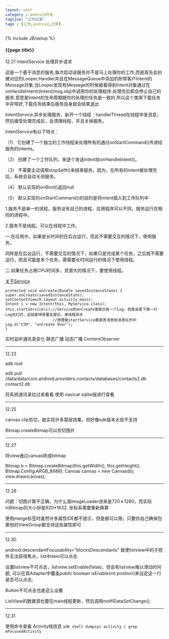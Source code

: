 ```yaml
---
layout: post
category : android开发
tagline: "工作记录"
tags : [工作,android,记录]
---
```

{% include JB/setup %}

<h4>{{page.title}}</h4>

12.21 IntentService 处理异步请求

这是一个基于消息的服务,每次启动该服务并不是马上处理你的工作,而是首先会创建对应的Looper,Handler并且在MessageQueue中添加的附带客户Intent的Message对象,当Looper发现有Message的时候接着得到Intent对象通过在onHandleIntent((Intent)msg.obj)中调用你的处理程序.处理完后即会停止自己的服务.意思是Intent的生命周期跟你的处理的任务是一致的.所以这个类用下载任务中非常好,下载任务结束后服务自身就会结束退出

IntentService:异步处理服务，新开一个线程：handlerThread在线程中发消息，然后接受处理完成后，会清理线程，并且关掉服务。

IntentService有以下特点：

（1）  它创建了一个独立的工作线程来处理所有的通过onStartCommand()传递给服务的intents。

（2）  创建了一个工作队列，来逐个发送intent给onHandleIntent()。

（3）  不需要主动调用stopSelft()来结束服务。因为，在所有的intent被处理完后，系统会自动关闭服务。

（4）  默认实现的onBind()返回null

（5）  默认实现的onStartCommand()的目的是将intent插入到工作队列中



1.服务不是单一的进程。服务没有自己的进程，应用程序可以不同，服务运行在相同的进程中。

2.服务不是线程。可以在线程中工作。

一.在应用中，如果是长时间的在后台运行，而且不需要交互的情况下，使用服务。

同样是在后台运行，不需要交互的情况下，如果只是完成某个任务，之后就不需要运行，而且可能是多个任务，需需要长时间运行的情况下使用线程。

二.如果任务占用CPU时间多，资源大的情况下，要使用线程。

[关于Service](http://blog.csdn.net/jiangwei0910410003/article/details/17008687)

    protected void onCreate(Bundle savedInstanceState) {
    super.onCreate(savedInstanceState);
    setContentView(R.layout.activity_main);
    Intent i = new Intent(this, MyService.class);
    this.startService(i);//Service的onCreate里面也有一个Log，但是会是下面一行Log先打印，这就是坤哥著名理论，单线程异步
                         //原理是startService都是丢消息到消息队列中
    Log.d("CSM", "onCreate Over");
    }



实时监听通讯录变化    静态广播 动态广播
ContentObserver

---

12.22

adb root

adb pull /data/data/com.android.providers.contacts/databases/contacts2.db  contact2.db

将系统通讯录拉过来看看  使用 navicat sqlite版进行查看

<!-- 读取联系人权限 -->   
<uses-permission android:name="android.permission.READ_CONTACTS"/> 
<!-- 拨打电话权限 --> 
<uses-permission android:name="android.permission.CALL_PHONE"/> 

---

12.25

canvas clip剪切，能实现许多蒙层效果。但好像sdk版本太低不支持

Bitmap.createBitmap可以剪切图片

---

12.27

将view通过canvas转成bitmap

Bitmap b = Bitmap.createBitmap(this.getWidth(), this.getHeight(), Bitmap.Config.ARGB_8888);
Canvas canvas = new Canvas(b);
view.draw(canvas);

---

12.28

问题：切图计算不正确，为什么我ImageLoader进来是720＊1280，而实际mBitmap的大小却是920*1632. 坐标系需要重新换算

使用merge标签时虽然许多属性IDE都不提示，但是都可以用，只要你自己确保包裹他的ViewGroup都支持这些属性即可

---

12.30

android:descendantFocusability="blocksDescendants" 致使listview中的子控件无法获得焦点，list中item可以点击

设置listview不可点击，listview.setEnable(false)，但会有listview难以滑动的问题, 可以在其Adapter中覆盖public boolean isEnable(int position)来设定这一行是否可以点击;

Button不可点击也是这么设置

ListView的数据源也要在main线程更新，然后调用notifiDataSetChange();


---

12.31


使用命令查看 Activity栈信息  `adb shell dumpsys activity | grep mFocusedActivity`
